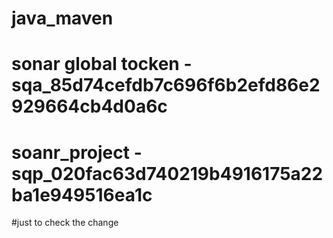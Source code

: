 # java_maven
# sonar global tocken - sqa_85d74cefdb7c696f6b2efd86e2929664cb4d0a6c
# soanr_project - sqp_020fac63d740219b4916175a22ba1e949516ea1c
#just to check the change
